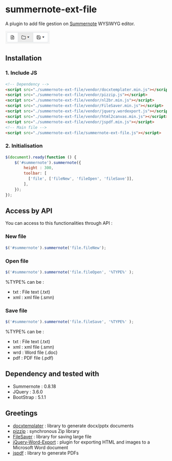 # summernote-ext-file
A plugin to add file gestion on <a href="https://github.com/summernote/summernote/">Summernote</a> WYSIWYG editor.

<img src="./res/view.png">

## Installation

### 1. Include JS

```html
<!-- Dependency -->
<script src="./summernote-ext-file/vendor/docxtemplater.min.js"></script>
<script src="./summernote-ext-file/vendor/pizzip.js"></script>
<script src="./summernote-ext-file/vendor/nl2br.min.js"></script>
<script src="./summernote-ext-file/vendor/FileSaver.min.js"></script>
<script src="./summernote-ext-file/vendor/jquery.wordexport.js"></script>
<script src="./summernote-ext-file/vendor/html2canvas.min.js"></script>
<script src="./summernote-ext-file/vendor/jspdf.min.js"></script>
<!-- Main file -->
<script src="./summernote-ext-file/summernote-ext-file.js"></script>
```

### 2. Initialisation
```javascript
$(document).ready(function () {
    $('#summernote').summernote({
        height : 300,
        toolbar: [
          ['file', ['fileNew', 'fileOpen', 'fileSave']],
        ],
    });
});
```

## Access by API

You can access to this functionalities through API : 

### New file
```javascript
$('#summernote').summernote('file.fileNew');
```

### Open file
```javascript
$('#summernote').summernote('file.fileOpen', '%TYPE%' );
```

%TYPE% can be : 
<ul>
  <li>txt : File text (.txt)</li>
  <li>xml : xml file (.smn)</li>
</ul>

### Save file
```javascript
$('#summernote').summernote('file.fileSave', '%TYPE%' );
```

%TYPE% can be : 
<ul>
  <li>txt : File text (.txt)</li>
  <li>xml : xml file (.smn)</li>
  <li>wrd : Word file (.doc)</li>
  <li>pdf : PDF file (.pdf)</li>
</ul>


## Dependency and tested with
<ul>
  <li>Summernote : 0.8.18</li>
  <li>JQuery : 3.6.0</li>
  <li>BootStrap : 5.1.1</li>
</ul>

## Greetings
<ul>
  <li><a href="https://github.com/open-xml-templating/docxtemplater">docxtemplater</a> : library to generate docx/pptx documents</li>
  <li><a href="https://github.com/open-xml-templating/pizzip">pizzip</a> : synchronous Zip library</li>
  <li><a href="https://github.com/eligrey/FileSaver.js">FileSaver</a> : library for saving large file</li>
  <li><a href="https://github.com/markswindoll/jQuery-Word-Export">jQuery-Word-Export</a> : plugin for exporting HTML and images to a Microsoft Word document</li>
  <li><a href="jQuery-Word-Export">jspdf</a> : library to generate PDFs</li>
</ul>

